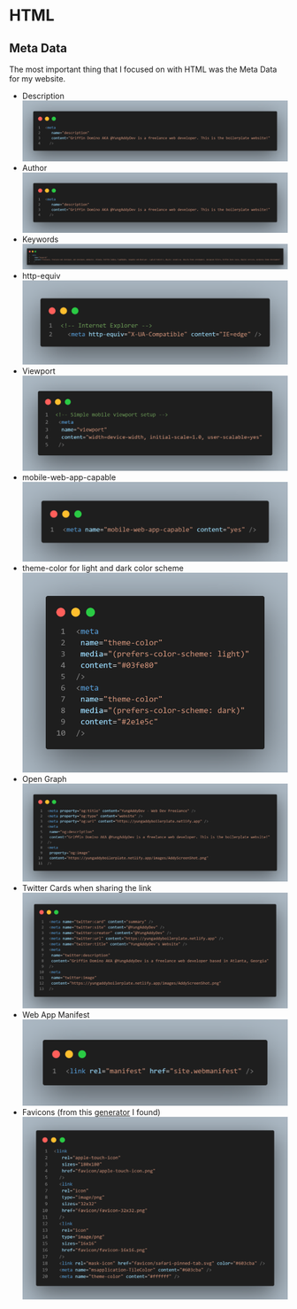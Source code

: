# HTML

## Meta Data

The most important thing that I focused on with HTML was the Meta Data for my website.

- Description
![Meta Description Tag](/images/metaDescriptionCode.png "CodeSnap of my Meta Description")
- Author
![Meta Author](/images/metaDescriptionCode.png "CodeSnap of my Meta Author")
- Keywords
![Meta Keywords](/images/keywordsCode.png "CodeSnap of my Meta Keywords")
- http-equiv
![Meta IE](/images/IECode.png "CodeSnap of my Meta Tag for IE")
- Viewport
![Meta Viewport](/images/viewportCode.png "CodeSnap of my Meta Tag for Viewport")
- mobile-web-app-capable
![Meta PWA](/images/MobilewebappCode.png "CodeSnap of my Meta Tag for PWA")
- theme-color for light and dark color scheme
![Meta Theme](/images/themeColorCode.png "CodeSnap of my Meta Tag for Theme Color")
- Open Graph
![Meta Open Graph](/images/OGraphCode.png "CodeSnap of my Meta Tags for Open Graph")
- Twitter Cards when sharing the link
![Meta Twitter](/images/TwitterCardCode.png "CodeSnap of my Meta Tags for Twitter")
- Web App Manifest
![Meta Manifest](/images/ManifestCode.png "CodeSnap of my Meta Tags for my site Manifest")
- Favicons (from this [generator](https://realfavicongenerator.net "Favicon Generator")
 I found)
![Meta Favicon](/images/FaviconCode.png "CodeSnap of my Meta Tags for my Favicon")
